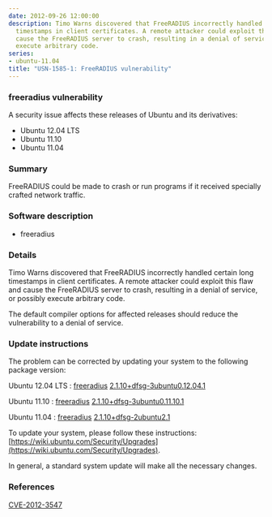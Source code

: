```yaml
---
date: 2012-09-26 12:00:00
description: Timo Warns discovered that FreeRADIUS incorrectly handled certain long
  timestamps in client certificates. A remote attacker could exploit this flaw and
  cause the FreeRADIUS server to crash, resulting in a denial of service, or possibly
  execute arbitrary code.
series:
- ubuntu-11.04
title: "USN-1585-1: FreeRADIUS vulnerability"
---
```


### freeradius vulnerability

A security issue affects these releases of Ubuntu and its derivatives:

* Ubuntu 12.04 LTS
* Ubuntu 11.10
* Ubuntu 11.04

### Summary

FreeRADIUS could be made to crash or run programs if it received specially crafted network traffic.

### Software description

* freeradius 

### Details

Timo Warns discovered that FreeRADIUS incorrectly handled certain long timestamps in client certificates. A remote attacker could exploit this flaw and cause the FreeRADIUS server to crash, resulting in a denial of service, or possibly execute arbitrary code.

The default compiler options for affected releases should reduce the vulnerability to a denial of service. 

### Update instructions

The problem can be corrected by updating your system to the following package version:

Ubuntu 12.04 LTS
 : [freeradius](https://launchpad.net/ubuntu/+source/freeradius) <span> [2.1.10+dfsg-3ubuntu0.12.04.1](https://launchpad.net/ubuntu/+source/freeradius/2.1.10+dfsg-3ubuntu0.12.04.1) </span> 

Ubuntu 11.10
 : [freeradius](https://launchpad.net/ubuntu/+source/freeradius) <span> [2.1.10+dfsg-3ubuntu0.11.10.1](https://launchpad.net/ubuntu/+source/freeradius/2.1.10+dfsg-3ubuntu0.11.10.1) </span> 

Ubuntu 11.04
 : [freeradius](https://launchpad.net/ubuntu/+source/freeradius) <span> [2.1.10+dfsg-2ubuntu2.1](https://launchpad.net/ubuntu/+source/freeradius/2.1.10+dfsg-2ubuntu2.1) </span> 

To update your system, please follow these instructions: [https://wiki.ubuntu.com/Security/Upgrades](https://wiki.ubuntu.com/Security/Upgrades).

In general, a standard system update will make all the necessary changes. 

### References

 [CVE-2012-3547](http://people.ubuntu.com/~ubuntu-security/cve/CVE-2012-3547)

